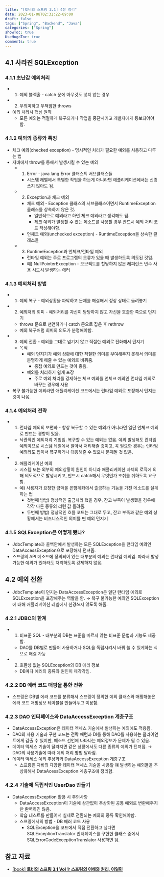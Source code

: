 ```yaml
---
title: "[토비의 스프링 3.1] 4장 정리"
date: 2023-01-08T02:31:22+09:00
draft: false
tags: ["Spring", "Backend", "Java"]
categories: ["Spring"]
showToc: true
UseHugoToc: true
comments: true
---
```


## 4.1 사라진 SQLException

### 4.1.1 초난감 예외처리

- 1. 예외 블랙홀 - catch 문에 아무것도 넣지 않는 경우
- 2. 무의미하고 무책임한 throws
- 예외 처리시 핵심 원칙
  - 모든 예외는 적절하게 복구되거나 작업을 중단시키고 개발자에게 통보되어야 함.

### 4.1.2 예외의 종류와 특징

- 체크 예외(checked exception) - 명시적인 처리가 필요한 예외를 사용하고 다루는 법
- 자바에서 throw를 통해서 발생시킬 수 있는 예외
  - 1. Error - java.lang.Error 클래스의 서브클래스들
    - 시스템 레벨에서 특별한 작업을 하는게 아니라면 애플리케이션에서는 신경 쓰지 않아도 됨.
  - 2. Exception과 체크 예외
    - 체크 예외 - Exception 클래스의 서브클래스이면서 RuntimeException 클래스를 상속하지 않은 것.
        - 일반적으로 예외라고 하면 체크 예외라고 생각해도 됨.
        - 체크 예외가 발생할 수 있는 메소드를 사용할 경우 반드시 예외 처리 코드 작성해야함.
    - 언체크 예외(unchecked exception) - RuntimeException을 상속한 클래스들
  - 3. RuntimeException과 언체크/런타임 예외
    - 런타임 예외는 주로 프로그램의 오류가 있을 때 발생하도록 의도된 것임.
    - 예) NullPointerException - 오브젝트를 할당하지 않은 레퍼런스 변수 사용 시도시 발생하는 에러

### 4.1.3 예외처리 방법

- 1. 예외 복구 - 예외상황을 파악하고 문제를 해결해서 정상 상태로 돌려놓기
- 2. 예외처리 회피 - 예외처리를 자신이 담당하지 않고 자신을 호출한 쪽으로 던지기
  - throws 문으로 선언하거나 catch 문으로 잡은 후 rethrow
  - 예외 복구처럼 회피의 의도가 분명해야함.
- 3. 예외 전환 - 예외를 그대로 넘기지 않고 적절한 예외로 전화해서 던지기
  - 목적
    - 예외 던지기가 예외 상황에 대한 적절한 의미를 부여해주지 못해서 의미를 분명하게 해줄 수 있는 예외로 바꿔줌.
      - 중첩 예외로 만드는 것이 좋음.
    - 예외를 처리하기 쉽게 포장
      - 주로 예외 처리를 강제하는 체크 예외를 언체크 예외인 런타임 예외로 바꾸는 경우에 사용
- 복구 불가능한 예외라면 애플리케이션 코드에서는 런타임 예외로 포장해서 던지는 것이 나음.

### 4.1.4 예외처리 전략

- 1. 런타임 예외의 보편화 - 항상 복구할 수 있는 예외가 아니라면 일단 언체크 예외로 만드는 경향이 있음.
  - 낙관적인 예외처리 기법임. 복구할 수 있는 예외는 없음. 예외 발생해도 런타임 예외이므로 시스템 레벨에서 알아서 처리해줄 것이고, 꼭 필요한 경우는 런타임 예외라도 잡아서 복구하거나 대응해줄 수 있으니 문제될 것 없음.
- 2. 애플리케이션 예외
  - 시스템 또는 외부의 예외상황이 원인이 아니라 애플리케이션 자체의 로직에 의해 의도적으로 발생시키고, 반드시 catch해서 무엇인가 조취를 취하도록 요구함.
  - 예) 사용자가 요청한 금액을 은행계좌에서 출금하는 기능을 가진 메소드를 설계하는 법
    - 첫번째 방법) 정상적인 출금처리 했을 경우, 잔고 부족이 발생했을 경우에 각각 다른 종류의 리턴 값 돌려줌.
    - 두번째 방법) 정상적인 흐름 코드는 그대로 두고, 잔고 부족과 같은 예외 상황에서는 비즈니스적인 의미를 띤 예외 던지기

### 4.1.5 SQLException은 어떻게 됐나?

- JdbcTemplate과 콜백안에서 발생하는 모든 SQLException을 런타임 예외인 DataAccessException으로 포장해서 던져줌.
- 스프링의 API 메소드에 정의되어 있는 대부분의 예외는 런타임 예외임. 따라서 발생 가능한 예외가 있더라도 처리하도록 강제하지 않음.

## 4.2 예외 전환

- JdbcTemplate이 던지는 DataAccessException은 일단 런타임 예외로 SQLException을 포장해주는 역할을 함.
  → 복구 불가능한 예외인 SQLException에 대해 애플리케이션 레벨에서 신경쓰지 않도록 해줌.

### 4.2.1 JDBC의 한계

- 1. 비표준 SQL - 대부분의 DB는 표준을 따르지 않는 비표준 문법과 기능도 제공함.
  - DAO를 DB별로 만들어 사용하거나 SQL을 독립시켜서 바꿔 쓸 수 있게하는 식으로 해결 가능
- 2. 호환성 없는 SQLException의 DB 에러 정보
  - DB마다 에러의 종류와 원인이 제각각임.

### 4.2.2 DB 에러 코드 매핑을 통한 전환

- 스프링은 DB별 에러 코드를 분류해서 스프링이 정의한 예외 클래스와 매핑해놓은 에러 코드 매핑정보 테이블을 만들어두고 이용함.

### 4.2.3 DAO 인터페이스와 DataAccessException 계층구조

- DataAccessException은 데이터 엑세스 기술에서 발생하는 예외에도 적용됨.
- DAO의 사용 기술과 구현 코드는 전략 패턴과 DI를 통해 DAO를 사용하는 클라이언트에게 감출 수 있지만, 메소드 선언에 나타나는 예외정보가 문제가 될 수 있음.
- 데이터 액세스 기술이 달라지면 같은 상황에서도 다른 종류의 예외가 던져짐. → DAO의 사용기술에 따라 예외 처리 방법 달라짐.
- 데이터 액세스 예외 추상화와 DataAccessException 계층구조
  - 스프링은 자바의 다양한 데이터 액세스 기술을 사용할 떄 발생하는 예외들을 추상화해서 DataAcessException 계층구조에 정리함.

### 4.2.4 기술에 독립적인 UserDao 만들기

- DataAccessException 활용 시 주의사항
  - DataAccessException이 기술에 상관없이 추상화된 공통 예외로 변환해주지만 완벽하진 않음.
  - 학습 테스트를 만들어서 실제로 전환되는 예외의 종류 확인해야함.
  - 스프링에서의 방법 - DB 에러 코드 사용
    - SQLException을 코드에서 직접 전환하고 싶다면 SQLExceptionTranslator 인터페이스를 구현한 클래스 중에서 SQLErrorCodeExceptionTranslator 사용하면 됨.

## 참고 자료

- [[book] **토비의 스프링 3.1 Vol 1: 스프링의 이해와 원리, 이일민**](https://product.kyobobook.co.kr/detail/S000000935358)
